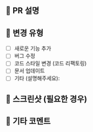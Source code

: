 ## 📝 PR 설명

<!-- 이 PR에서 변경된 내용을 간략하게 설명해주세요 -->

## 🔄 변경 유형

<!-- 해당하는 항목에 x 표시를 해주세요 -->

- [ ] 새로운 기능 추가
- [ ] 버그 수정
- [ ] 코드 스타일 변경 (코드 리팩토링)
- [ ] 문서 업데이트
- [ ] 기타 (설명해주세요):

## 📸 스크린샷 (필요한 경우)

<!-- 변경사항을 시각적으로 보여주는 스크린샷을 추가해주세요 -->

## 📣 기타 코멘트

<!-- 추가로 알려주고 싶은 내용이 있다면 적어주세요 -->
